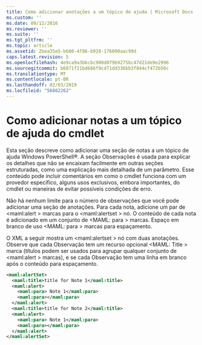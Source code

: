 ```yaml
---
title: Como adicionar anotações a um tópico de ajuda | Microsoft Docs
ms.custom: ''
ms.date: 09/12/2016
ms.reviewer: ''
ms.suite: ''
ms.tgt_pltfrm: ''
ms.topic: article
ms.assetid: 2bea35e5-b680-4f86-b928-176890aac99d
caps.latest.revision: 5
ms.openlocfilehash: 4e9ca9a3bbcbc900d079b9275bc47d21de9e2996
ms.sourcegitcommit: b6871f21bd666f9cd71dd336bb3f844cf472b56c
ms.translationtype: MT
ms.contentlocale: pt-BR
ms.lasthandoff: 02/03/2019
ms.locfileid: "56862262"
---
```

# <a name="how-to-add-notes-to-a-cmdlet-help-topic"></a>Como adicionar notas a um tópico de ajuda do cmdlet

Esta seção descreve como adicionar uma seção de notas a um tópico de ajuda Windows PowerShell®. A seção Observações é usada para explicar os detalhes que não se encaixam facilmente em outras seções estruturadas, como uma explicação mais detalhada de um parâmetro. Esse conteúdo pode incluir comentários em como o cmdlet funciona com um provedor específico, alguns usos exclusivos, embora importantes, do cmdlet ou maneiras de evitar possíveis condições de erro.

Não há nenhum limite para o número de observações que você pode adicionar uma seção de anotações. Para cada nota, adicione um par de \<maml:alert > marcas para o \<maml:alertset > nó. O conteúdo de cada nota é adicionado em um conjunto de \<MAML: para > marcas. Espaço em branco de uso \<MAML: para > marcas para espaçamento.

O XML a seguir mostra um \<maml:alertset > nó com duas anotações. Observe que cada Observação tem um recurso opcional \<MAML: Title > marca (títulos podem ser usados para agrupar qualquer conjunto de \<maml:alert > marcas), e se cada Observação tem uma linha em branco após o conteúdo para espaçamento.

```xml
<maml:alertSet>
  <maml:title>title for Note 1</maml:title>
  <maml:alert>
    <maml:para> Note 1</maml:para>
    <maml:para></maml:para>
  </maml:alert>
  <maml:title>title for Note 2</maml:title>
  <maml:alert>
    <maml:para> Note 1</maml:para>
    <maml:para></maml:para>
  </maml:alert>
</maml:alertSet>
```



